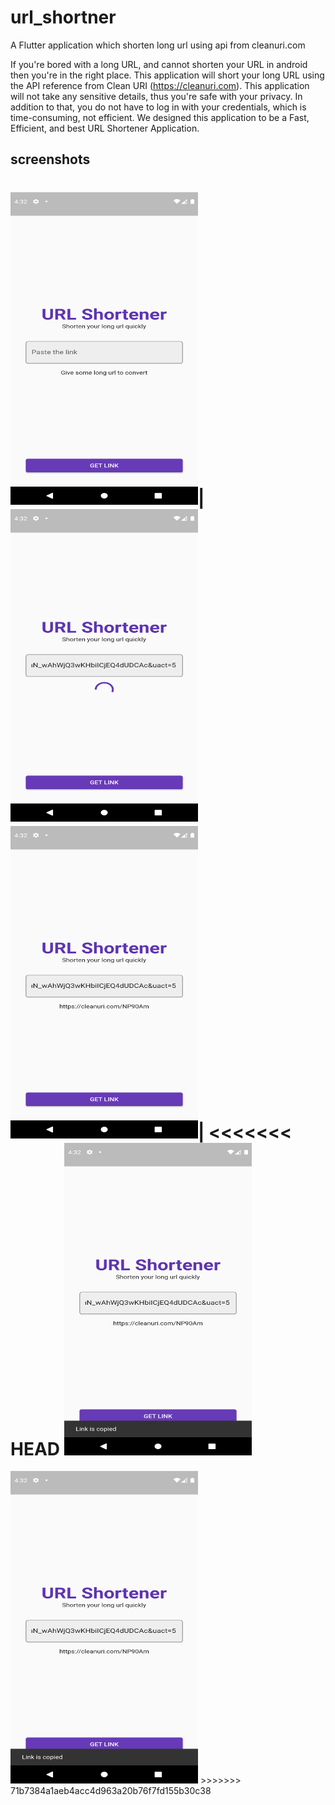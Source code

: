 # url_shortner

A Flutter application which shorten long url using api from cleanuri.com

If you're bored with a long URL, and cannot shorten your URL in android then you're in the right place. This application will short your long URL using the API reference from Clean URI (https://cleanuri.com). This application will not take any sensitive details, thus you're safe with your privacy. In addition to that, you do not have to log in with your credentials, which is time-consuming, not efficient. We designed this application to be a Fast, Efficient, and best URL Shortener Application.

## screenshots


<img src="/screenshots/Device/1.png" width="300" height="500" alt="First Page"/>|
<img src="/screenshots/Device/2.png" width="300" height="500" alt="Second Page"/>
<br>
<img src="/screenshots/Device/3.png" width="300" height="500" alt="Third Page"/>|
<<<<<<< HEAD
<img src="/screenshots/Device/4.png" width="300" height="500" alt="Fourth Page"/>
=======
<img src="/screenshots/Device/4.png" width="300" height="500" alt="Fourth Page"/>
>>>>>>> 71b7384a1aeb4acc4d963a20b76f7fd155b30c38
